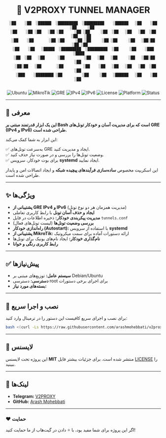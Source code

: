 <div align="center">
 
# 🚀 V2PROXY TUNNEL MANAGER

```
░██    ░██  ░██████  ░█████████  ░█████████    ░██████   ░██    ░██ ░██     ░██ 
░██    ░██ ░██   ░██ ░██     ░██ ░██     ░██  ░██   ░██   ░██  ░██   ░██   ░██  
░██    ░██       ░██ ░██     ░██ ░██     ░██ ░██     ░██   ░██░██     ░██ ░██   
░██    ░██   ░█████  ░█████████  ░█████████  ░██     ░██    ░███       ░████    
 ░██  ░██   ░██      ░██         ░██   ░██   ░██     ░██   ░██░██       ░██     
  ░██░██   ░██       ░██         ░██    ░██   ░██   ░██   ░██  ░██      ░██     
   ░███    ░████████ ░██         ░██     ░██   ░██████   ░██    ░██     ░██     
                    		    												
```

![Ubuntu](https://img.shields.io/badge/Ubuntu-Server-orange?logo=ubuntu&logoColor=white)
![MikroTik](https://img.shields.io/badge/RouterOS-7.x-blue?logo=mikrotik&logoColor=white)
![GRE](https://img.shields.io/badge/Tunnel-GRE-success?logo=linux&logoColor=white)
![IPv4](https://img.shields.io/badge/IPv4-Supported-brightgreen)
![IPv6](https://img.shields.io/badge/IPv6-Optional-lightgrey)
![License](https://img.shields.io/badge/license-MIT-blue.svg)
![Platform](https://img.shields.io/badge/platform-Linux-green.svg)
![Status](https://img.shields.io/badge/status-stable-success.svg)

</div>

---

## 📖 معرفی

**این یک ابزار قدرتمند مبتنی بر **Bash** است که برای مدیریت آسان و خودکار تونل‌های **GRE (IPv4 و IPv6)** طراحی شده است.**

این ابزار به شما کمک می‌کند:

✅ به‌سرعت تونل‌های GRE ایجاد و مدیریت کنید.  
✅ وضعیت تونل‌ها را بررسی و در صورت نیاز حذف کنید.  
✅ برای بوت خودکار، سرویس **systemd** ایجاد نمایید.  

این اسکریپت مخصوص **ساده‌سازی فرآیندهای پیچیده شبکه** و ایجاد اتصالات امن و پایدار طراحی شده است.

---

## ✨ ویژگی‌ها

- **پشتیبانی از GRE IPv4 و IPv6** (مدیریت همزمان هر دو نوع تونل)  
- **ایجاد و حذف آسان تونل** با رابط کاربری تعاملی  
- **مدیریت پیکربندی خودکار:** ذخیره اطلاعات در فایل `tunnels.conf`  
- **بررسی وضعیت تونل‌ها** (لیست تونل‌های فعال)  
- **راه‌اندازی خودکار (Autostart):** با استفاده از سرویس **systemd**  
- **پشتیبانی از MikroTik:** ارائه دستورات آماده برای سمت میکروتیک  
- **نام‌گذاری خودکار:** ایجاد نام‌های یونیک برای تونل‌ها  
- **رابط کاربری رنگی و خوانا**  

---

## ✅ پیش‌نیازها

- **سیستم عامل:** توزیع‌های مبتنی بر Debian/Ubuntu  
- **دسترسی:** دسترسی root برای اجرای برخی دستورات  
- **بسته‌های مورد نیاز:**

---

## 🎯 نصب و اجرا سریع

برای نصب و اجرای سریع کافیست این دستور را در ترمینال وارد کنید:

```bash
bash <(curl -Ls https://raw.githubusercontent.com/arashmohebbati/v2proxy-tunnel-manager/main/install.sh)
```


---

## 📜 لایسنس

این پروژه تحت لایسنس **MIT** منتشر شده است. برای جزئیات بیشتر فایل [LICENSE](LICENSE) را ببینید.

---

## 🔗 لینک‌ها

- **Telegram:** [V2PROXY](https://t.me/v2proxy)  
- **GitHub:** [Arash Mohebbati](https://github.com/arashmohebbati)

---

### ❤️ حمایت

اگر این پروژه برای شما مفید بود، با ⭐ دادن در گیت‌هاب از ما حمایت کنید!

